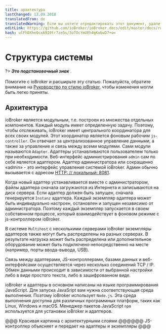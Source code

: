 ```yaml
---
title: архитектура
lastChanged: 13.09.2018
translatedFrom: de
translatedWarning: Если вы хотите отредактировать этот документ, удалите поле «translationFrom», в противном случае этот документ будет снова автоматически переведен
editLink: https://github.com/ioBroker/ioBroker.docs/edit/master/docs/ru/basics/architecture.md
hash: ulFhDXheOcx69I0tr7ze5s/3oTOcYmUEh4gKobwD7+o=
---
```

# Структура системы
?> ***Это подстановочный знак*** . <br><br> Помогите с ioBroker и расширьте эту статью. Пожалуйста, обратите внимание на [Руководство по стилю ioBroker](community/styleguidedoc), чтобы изменения могли быть легко приняты.

## Архитектура
ioBroker является модульным, т.е. построен из множества отдельных компонентов. Каждый модуль имеет определенную задачу. Поэтому, чтобы отслеживать, ioBroker имеет центрального координатора для всех своих модулей. Этот координатор является фоновым рабочим `js-controller`. Он отвечает за централизованное управление данными, а также за управление и связь между всеми модулями. Сами модули называются `Adapter`. Адаптеры устанавливаются пользователем только при необходимости. Веб-интерфейс администрирования `admin` сам по себе является адаптером. Адаптер администратора или сокращенно «admin» - это интерфейс управления системой ioBroker. Админ обычно вызывается с адресом [HTTP: // локальный: 8081](http://localhost:8081).

Когда новый адаптер устанавливается вместе с администратором, файлы адаптера сначала загружаются из Интернета и записываются на диск сервера. Если адаптер должен быть запущен, сначала генерируется `Instanz` адаптера. Каждый экземпляр адаптера может быть индивидуально настроен, остановлен и запущен независимо от администратора. Поэтому каждый экземпляр запускается в своем собственном процессе, который взаимодействует в фоновом режиме с js-контроллером ioBroker.

В системе `Multihost` с несколькими серверами ioBroker экземпляры адаптеров также могут быть распределены на разных серверах. В результате нагрузка может быть распределена или дополнительное оборудование может быть подключено непосредственно на месте (например, порты ввода-вывода, USB).

Связь между адаптерами, JS-контроллерами, базами данных и веб-интерфейсами осуществляется через несколько соединений TCP / IP. Обмен данными происходит в зависимости от выбранной настройки либо в виде простого текста, либо в зашифрованном виде.

ioBroker и адаптеры в основном написаны на языке программирования JavaScript. Для запуска JavaSript вам нужна соответствующая среда выполнения. Поэтому ioBroker использует `Node.js`. Эта среда выполнения доступна для различных программных платформ, таких как Linux, Windows и macOS. Менеджер пакетов JavaScript `npm` используется для установки ioBroker и адаптеров.

@@@ Красивая картинка с архитектурными слоями @@@@@@ JS-контроллер объясняет и передает на адаптеры и экземпляры @@@